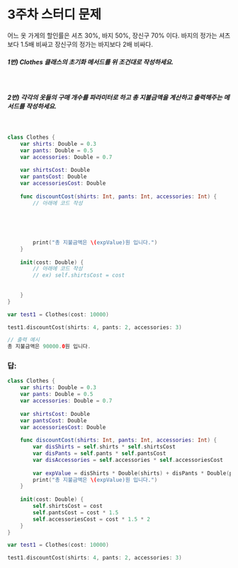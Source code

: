 # 3주차 스터디 문제

어느 옷 가게의 할인률은 셔츠 30%, 바지 50%, 장신구 70% 이다.
바지의 정가는 셔츠보다 1.5배 비싸고 장신구의 정가는 바지보다 2배 비싸다.

##### 1번) Clothes 클래스의 초기화 메서드를 위 조건대로 작성하세요.
&nbsp;
##### 2번) 각각의 옷들의 구매 개수를 파라미터로 하고 총 지불금액을 계산하고 출력해주는 메서드를 작성하세요. 
&nbsp;
```swift
class Clothes {
    var shirts: Double = 0.3
    var pants: Double = 0.5
    var accessories: Double = 0.7
    
    var shirtsCost: Double
    var pantsCost: Double
    var accessoriesCost: Double
    
    func discountCost(shirts: Int, pants: Int, accessories: Int) {
        // 아래에 코드 작성
        
        
        
        
        
        print("총 지불금액은 \(expValue)원 입니다.")
    }
    
    init(cost: Double) {
        // 아래에 코드 작성
        // ex) self.shirtsCost = cost
        
        
    }
}
```

```swift
var test1 = Clothes(cost: 10000)

test1.discountCost(shirts: 4, pants: 2, accessories: 3)
```

```swift
// 출력 예시
총 지불금액은 90000.0원 입니다.
```

### 답: 
```swift
class Clothes {
    var shirts: Double = 0.3
    var pants: Double = 0.5
    var accessories: Double = 0.7
    
    var shirtsCost: Double
    var pantsCost: Double
    var accessoriesCost: Double
    
    func discountCost(shirts: Int, pants: Int, accessories: Int) {
        var disShirts = self.shirts * self.shirtsCost
        var disPants = self.pants * self.pantsCost
        var disAccessories = self.accessories * self.accessoriesCost
        
        var expValue = disShirts * Double(shirts) + disPants * Double(pants) + disAccessories * Double(accessories)
        print("총 지불금액은 \(expValue)원 입니다.")
    }
    
    init(cost: Double) {
        self.shirtsCost = cost
        self.pantsCost = cost * 1.5
        self.accessoriesCost = cost * 1.5 * 2
    }
}

var test1 = Clothes(cost: 10000)

test1.discountCost(shirts: 4, pants: 2, accessories: 3)

```
&nbsp;
&nbsp;
&nbsp;
